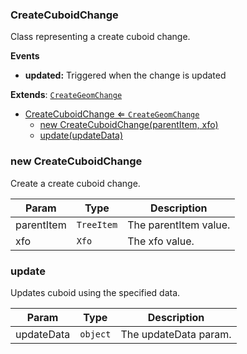 <a name="CreateCuboidChange"></a>

### CreateCuboidChange 
Class representing a create cuboid change.

**Events**
* **updated:** Triggered when the change is updated


**Extends**: <code>[CreateGeomChange](api/Tools/CreateTools/Change/CreateGeomChange.md)</code>  

* [CreateCuboidChange ⇐ <code>CreateGeomChange</code>](#CreateCuboidChange)
    * [new CreateCuboidChange(parentItem, xfo)](#new-CreateCuboidChange)
    * [update(updateData)](#update)

<a name="new_CreateCuboidChange_new"></a>

### new CreateCuboidChange
Create a create cuboid change.


| Param | Type | Description |
| --- | --- | --- |
| parentItem | <code>TreeItem</code> | The parentItem value. |
| xfo | <code>Xfo</code> | The xfo value. |

<a name="CreateCuboidChange+update"></a>

### update
Updates cuboid using the specified data.



| Param | Type | Description |
| --- | --- | --- |
| updateData | <code>object</code> | The updateData param. |


